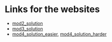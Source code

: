# Links for the websites
- [mod2_solution](https://tcs-kiran.github.io/coursera-test/mod2_solution/)
- [mod3_solution](https://tcs-kiran.github.io/coursera-test/mod3_solution/)
- [mod4_solution_easier](https://tcs-kiran.github.io/coursera-test/mod4_solution/easier/), [mod4_solution_harder](https://tcs-kiran.github.io/coursera-test/mod4_solution/harder/)
